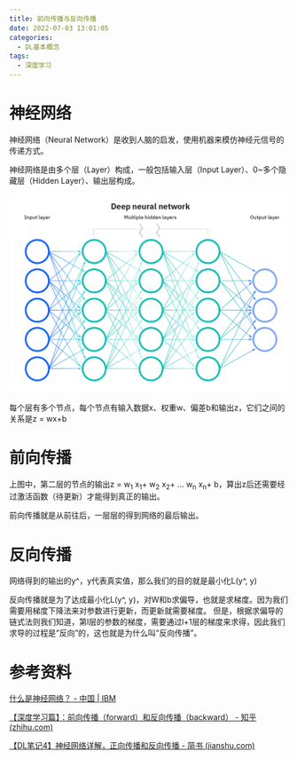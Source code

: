 ```yaml
---
title: 前向传播与反向传播
date: 2022-07-03 13:01:05
categories:
  - DL基本概念
tags:
  - 深度学习
---
```


# 神经网络

神经网络（Neural Network）是收到人脑的启发，使用机器来模仿神经元信号的传递方式。

神经网络是由多个层（Layer）构成，一般包括输入层（Input Layer）、0~多个隐藏层（Hidden Layer）、输出层构成。

![神经网络多层](..\img\ForwardBackward\1.jpg)

每个层有多个节点，每个节点有输入数据x、权重w、偏差b和输出z，它们之间的关系是z = wx+b

# 前向传播

上图中，第二层的节点的输出z = w<sub>1</sub> x<sub>1</sub>+ w<sub>2</sub> x<sub>2</sub>+ ... w<sub>n</sub> x<sub>n</sub>+ b，算出z后还需要经过激活函数（待更新）才能得到真正的输出。

前向传播就是从前往后，一层层的得到网络的最后输出。

# 反向传播

网络得到的输出的y^，y代表真实值，那么我们的目的就是最小化L(y^, y)

反向传播就是为了达成最小化L(y^, y)，对W和b求偏导，也就是求梯度。因为我们需要用梯度下降法来对参数进行更新，而更新就需要梯度。
但是，根据求偏导的链式法则我们知道，第l层的参数的梯度，需要通过l+1层的梯度来求得，因此我们求导的过程是“反向”的，这也就是为什么叫“反向传播”。

# 参考资料

[什么是神经网络？ - 中国 | IBM](https://www.ibm.com/cn-zh/cloud/learn/neural-networks#toc--ZgAH1ylU)

[【深度学习篇】：前向传播（forward）和反向传播（backward） - 知乎 (zhihu.com)](https://zhuanlan.zhihu.com/p/447113449)

[【DL笔记4】神经网络详解，正向传播和反向传播 - 简书 (jianshu.com)](https://www.jianshu.com/p/765d603c76a0)



